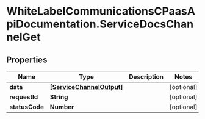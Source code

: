 # WhiteLabelCommunicationsCPaasApiDocumentation.ServiceDocsChannelGet

## Properties

Name | Type | Description | Notes
------------ | ------------- | ------------- | -------------
**data** | [**[ServiceChannelOutput]**](ServiceChannelOutput.md) |  | [optional] 
**requestId** | **String** |  | [optional] 
**statusCode** | **Number** |  | [optional] 


